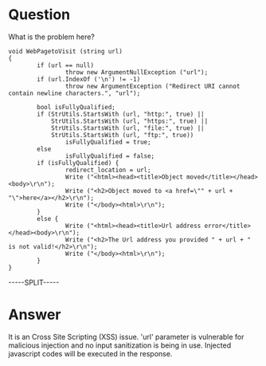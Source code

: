# Question
 
What is the problem here?
 
```
void WebPagetoVisit (string url)
{
        if (url == null)
                throw new ArgumentNullException ("url");
        if (url.IndexOf ('\n') != -1)
                throw new ArgumentException ("Redirect URI cannot contain newline characters.", "url");
                
        bool isFullyQualified;
        if (StrUtils.StartsWith (url, "http:", true) ||
            StrUtils.StartsWith (url, "https:", true) ||
            StrUtils.StartsWith (url, "file:", true) ||
            StrUtils.StartsWith (url, "ftp:", true))
                isFullyQualified = true;
        else
                isFullyQualified = false;
        if (isFullyQualified) {
                redirect_location = url;
                Write ("<html><head><title>Object moved</title></head><body>\r\n");
                Write ("<h2>Object moved to <a href=\"" + url + "\">here</a></h2>\r\n");
                Write ("</body><html>\r\n");
        }
        else {
                Write ("<html><head><title>Url address error</title></head><body>\r\n");
                Write ("<h2>The Url address you provided " + url + " is not valid!</h2>\r\n");
                Write ("</body><html>\r\n");
        }
}
```
 
-----SPLIT-----
 
# Answer

It is an Cross Site Scripting (XSS) issue. 'url' parameter is vulnerable for malicious injection and no input sanitization is being in use. Injected javascript codes will be executed in the response.